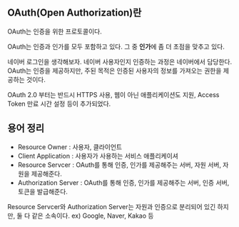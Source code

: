 ## OAuth(Open Authorization)란

OAuth는 인증을 위한 프로토콜이다.

OAuth는 인증과 인가를 모두 포함하고 있다. 그 중 **인가**에 좀 더 초점을 맞추고 있다.

네이버 로그인을 생각해보자. 네이버 사용자인지 인증하는 과정은 네이버에서 담당한다. OAuth는 인증을 제공하지만, 주된 목적은 인증된 사용자의 정보를 가져오는 권한을 제공하는 것이다.

OAuth 2.0 부터는 반드시 HTTPS 사용, 웹이 아닌 애플리케이션도 지원, Access Token 만료 시간 설정 등이 추가되었다.



## 용어 정리

- Resource Owner : 사용자, 클라이언트
- Client Application : 사용자가 사용하는 서비스 애플리케이셔 
- Resource Servcer : OAuth를 통해 인증, 인가를 제공해주는 서버, 자원 서버, 자원을 제공해준다.
- Authorization Server : OAuth를 통해 인증, 인가를 제공해주는 서버, 인증 서버, 토큰을 발급해준다.

Resource Servcer와 Authorization Server는 자원과 인증으로 분리되어 있긴 하지만, 둘 다 같은 소속이다. ex) Google, Naver, Kakao 등


